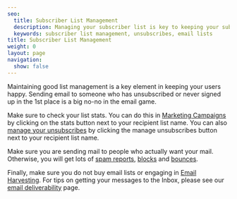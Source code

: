 ```yaml
---
seo:
  title: Subscriber List Management
  description: Managing your subscriber list is key to keeping your subscribers happy.
  keywords: subscriber list management, unsubscribes, email lists
title: Subscriber List Management
weight: 0
layout: page
navigation:
  show: false
---
```


Maintaining good list management is a key element in keeping your users happy. Sending email to someone who has unsubscribed or never signed up in the 1st place is a big no-no in the email game.

Make sure to check your list stats. You can do this in [Marketing Campaigns]({{root_url}}/ui/sending-email/how-to-send-email-with-marketing-campaigns/) by clicking on the stats button next to your recipient list name. You can also [manage your unsubscribes]({{root_url}}/ui/sending-email/index-suppressions/) by clicking the manage unsubscribes button next to your recipient list name.

Make sure you are sending mail to people who actually want your mail. Otherwise, you will get lots of [spam reports]({{root_url}}/glossary/spam-reports/), [blocks]({{root_url}}/glossary/blocks/) and [bounces]({{root_url}}/glossary/bounces/).

Finally, make sure you do not buy email lists or engaging in [Email Harvesting]({{root_url}}/glossary/email-harvesting/). For tips on getting your messages to the Inbox, please see our [email deliverability]({{root_url}}/ui/sending-email/email-deliverability/) page.
